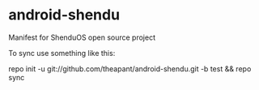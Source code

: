android-shendu
==============

Manifest for ShenduOS open source project


To sync use something like this:

repo init -u git://github.com/theapant/android-shendu.git -b test && repo sync
